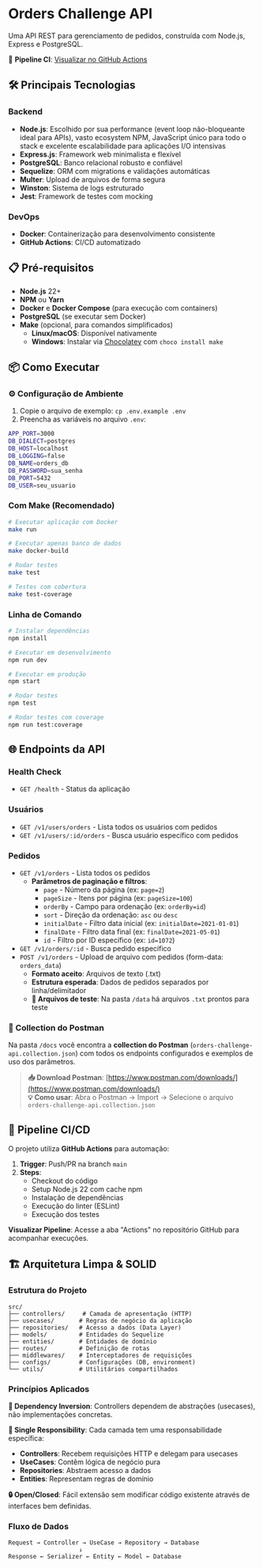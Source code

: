 # Orders Challenge API

Uma API REST para gerenciamento de pedidos, construída com Node.js, Express e PostgreSQL.

🔄 **Pipeline CI**: [Visualizar no GitHub Actions](https://github.com/thiagocprado/orders-challenge-api/actions/workflows/ci.yml)

## 🛠️ Principais Tecnologias

### Backend
- **Node.js**: Escolhido por sua performance (event loop não-bloqueante ideal para APIs), vasto ecosystem NPM, JavaScript único para todo o stack e excelente escalabilidade para aplicações I/O intensivas
- **Express.js**: Framework web minimalista e flexível
- **PostgreSQL**: Banco relacional robusto e confiável
- **Sequelize**: ORM com migrations e validações automáticas
- **Multer**: Upload de arquivos de forma segura
- **Winston**: Sistema de logs estruturado
- **Jest**: Framework de testes com mocking

### DevOps
- **Docker**: Containerização para desenvolvimento consistente
- **GitHub Actions**: CI/CD automatizado

## 📋 Pré-requisitos

- **Node.js** 22+ 
- **NPM** ou **Yarn**
- **Docker** e **Docker Compose** (para execução com containers)
- **PostgreSQL** (se executar sem Docker)
- **Make** (opcional, para comandos simplificados)
  - **Linux/macOS**: Disponível nativamente
  - **Windows**: Instalar via [Chocolatey](https://chocolatey.org/) com `choco install make`

## 📦 Como Executar

### ⚙️ Configuração de Ambiente
1. Copie o arquivo de exemplo: `cp .env.example .env`
2. Preencha as variáveis no arquivo `.env`:
```bash
APP_PORT=3000
DB_DIALECT=postgres
DB_HOST=localhost
DB_LOGGING=false
DB_NAME=orders_db
DB_PASSWORD=sua_senha
DB_PORT=5432
DB_USER=seu_usuario
```

### Com Make (Recomendado)
```bash
# Executar aplicação com Docker
make run

# Executar apenas banco de dados
make docker-build

# Rodar testes
make test

# Testes com cobertura
make test-coverage
```

### Linha de Comando
```bash
# Instalar dependências
npm install

# Executar em desenvolvimento
npm run dev

# Executar em produção
npm start

# Rodar testes
npm test

# Rodar testes com coverage
npm run test:coverage
```

## 🌐 Endpoints da API

### Health Check
- `GET /health` - Status da aplicação

### Usuários
- `GET /v1/users/orders` - Lista todos os usuários com pedidos
- `GET /v1/users/:id/orders` - Busca usuário específico com pedidos

### Pedidos
- `GET /v1/orders` - Lista todos os pedidos
  - **Parâmetros de paginação e filtros**:
    - `page` - Número da página (ex: `page=2`)
    - `pageSize` - Itens por página (ex: `pageSize=100`)
    - `orderBy` - Campo para ordenação (ex: `orderBy=id`)
    - `sort` - Direção da ordenação: `asc` ou `desc`
    - `initialDate` - Filtro data inicial (ex: `initialDate=2021-01-01`)
    - `finalDate` - Filtro data final (ex: `finalDate=2021-05-01`)
    - `id` - Filtro por ID específico (ex: `id=1072`)
- `GET /v1/orders/:id` - Busca pedido específico
- `POST /v1/orders` - Upload de arquivo com pedidos (form-data: `orders_data`)
  - **Formato aceito**: Arquivos de texto (.txt) 
  - **Estrutura esperada**: Dados de pedidos separados por linha/delimitador
  - **📂 Arquivos de teste**: Na pasta `/data` há arquivos `.txt` prontos para teste

### 📄 Collection do Postman
Na pasta `/docs` você encontra a **collection do Postman** (`orders-challenge-api.collection.json`) com todos os endpoints configurados e exemplos de uso dos parâmetros. 

> **📥 Download Postman**: [https://www.postman.com/downloads/](https://www.postman.com/downloads/)  
> **💡 Como usar**: Abra o Postman → Import → Selecione o arquivo `orders-challenge-api.collection.json` 

## 🔄 Pipeline CI/CD

O projeto utiliza **GitHub Actions** para automação:

1. **Trigger**: Push/PR na branch `main`
2. **Steps**: 
   - Checkout do código
   - Setup Node.js 22 com cache npm
   - Instalação de dependências
   - Execução do linter (ESLint)
   - Execução dos testes

**Visualizar Pipeline**: Acesse a aba "Actions" no repositório GitHub para acompanhar execuções.

## 🏗️ Arquitetura Limpa & SOLID

### Estrutura do Projeto
```
src/
├── controllers/     # Camada de apresentação (HTTP)
├── usecases/       # Regras de negócio da aplicação
├── repositories/   # Acesso a dados (Data Layer)
├── models/         # Entidades do Sequelize
├── entities/       # Entidades de domínio
├── routes/         # Definição de rotas
├── middlewares/    # Interceptadores de requisições
├── configs/        # Configurações (DB, environment)
└── utils/          # Utilitários compartilhados
```

### Princípios Aplicados

**🔗 Dependency Inversion**: Controllers dependem de abstrações (usecases), não implementações concretas.

**📝 Single Responsibility**: Cada camada tem uma responsabilidade específica:
- **Controllers**: Recebem requisições HTTP e delegam para usecases
- **UseCases**: Contêm lógica de negócio pura
- **Repositories**: Abstraem acesso a dados
- **Entities**: Representam regras de domínio

**🔒 Open/Closed**: Fácil extensão sem modificar código existente através de interfaces bem definidas.

### Fluxo de Dados
```
Request → Controller → UseCase → Repository → Database
                    ↓
Response ← Serializer ← Entity ← Model ← Database
```

